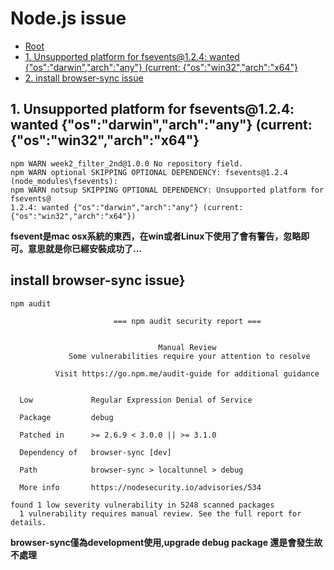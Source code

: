 # Node.js issue

*   [Root](../README.md)
*   [1. Unsupported platform for fsevents@1.2.4: wanted {"os":"darwin","arch":"any"} (current: {"os":"win32","arch":"x64"}](#a1)
*   [2. install browser-sync issue](#a2)

<h2 id="a1">1. Unsupported platform for fsevents@1.2.4: wanted {"os":"darwin","arch":"any"} (current: {"os":"win32","arch":"x64"}</h2>

```
npm WARN week2_filter_2nd@1.0.0 No repository field.
npm WARN optional SKIPPING OPTIONAL DEPENDENCY: fsevents@1.2.4 (node_modules\fsevents):
npm WARN notsup SKIPPING OPTIONAL DEPENDENCY: Unsupported platform for fsevents@
1.2.4: wanted {"os":"darwin","arch":"any"} (current: {"os":"win32","arch":"x64"})
```

**fsevent是mac osx系統的東西，在win或者Linux下使用了會有警告，忽略即可。意思就是你已經安裝成功了...**


<h2 id="a2">install browser-sync issue}</h2>

```
npm audit

                       === npm audit security report ===


                                 Manual Review
             Some vulnerabilities require your attention to resolve

          Visit https://go.npm.me/audit-guide for additional guidance


  Low             Regular Expression Denial of Service

  Package         debug

  Patched in      >= 2.6.9 < 3.0.0 || >= 3.1.0

  Dependency of   browser-sync [dev]

  Path            browser-sync > localtunnel > debug

  More info       https://nodesecurity.io/advisories/534

found 1 low severity vulnerability in 5248 scanned packages
  1 vulnerability requires manual review. See the full report for details.
```
**browser-sync僅為development使用,upgrade debug package 還是會發生故不處理**


